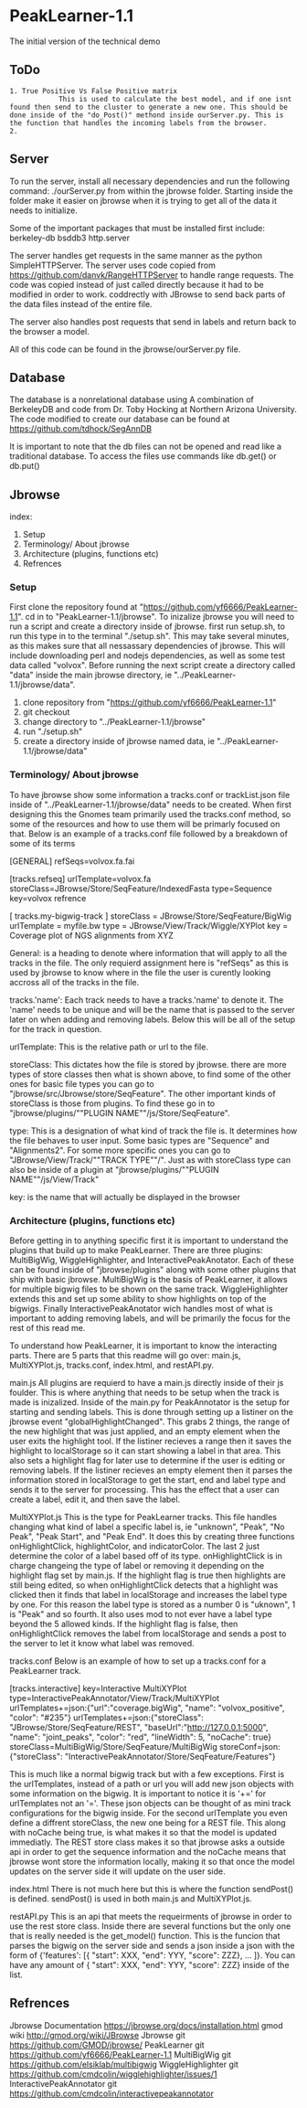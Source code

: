 # PeakLearner-1.1
The initial version of the technical demo


## ToDo
    1. True Positive Vs False Positive matrix
                This is used to calculate the best model, and if one isnt found then send to the cluster to generate a new one. This should be done inside of the "do_Post()" methond inside ourServer.py. This is the function that handles the incoming labels from the browser. 
    2. 

## Server

To run the server, install all necessary dependencies and run the following command:
	./ourServer.py
from within the jbrowse folder. Starting inside the folder make it easier on jbrowse when it is trying to get all of
the data it needs to initialize.

Some of the important packages that must be installed first include:
	berkeley-db
	bsddb3
	http.server


The server handles get requests in the same manner as the python SimpleHTTPServer.
The server uses code copied from https://github.com/danvk/RangeHTTPServer to handle range requests.
The code was copied instead of just called directly because it had to be modified in order to work.
coddrectly with JBrowse to send back parts of the data files instead of the entire file. 

The server also handles post requests that send in labels and return back to the browser a model.

All of this code can be found in the jbrowse/ourServer.py file.

## Database
The database is a nonrelational database using A combination of BerkeleyDB and code from Dr. Toby Hocking 
at Northern Arizona University. The code modified to create our database can be found at
https://github.com/tdhock/SegAnnDB

It is important to note that the db files can not be opened and read like a traditional database. 
To access the files use commands like
	db.get() 	or
	db.put()	
	
	
## Jbrowse

index:
1. Setup
2. Terminology/ About jbrowse
3. Architecture (plugins, functions etc)
4. Refrences

### Setup

First clone the repository found at "https://github.com/yf6666/PeakLearner-1.1". cd in to "PeakLearner-1.1/jbrowse". To inizalize jbrowse you will need to run a script and create a directory inside of jbrowse. first run setup.sh, to run this type in to the terminal "./setup.sh". This may take several minutes, as this makes sure that all nessassary dependencies of jbrowse. This will include downloading perl and nodejs dependencies, as well as some test data called "volvox". Before running the next script create a directory called "data" inside the main jbrowse directory, ie "../PeakLearner-1.1/jbrowse/data".

1. clone repository from "https://github.com/yf6666/PeakLearner-1.1"
2. git checkout <new branch if needed>
3. change directory to "../PeakLearner-1.1/jbrowse"
4. run "./setup.sh"
5. create a directory inside of jbrowse named data, ie "../PeakLearner-1.1/jbrowse/data"

### Terminology/ About jbrowse

To have jbrowse show some information a tracks.conf or trackList.json file inside of "../PeakLearner-1.1/jbrowse/data" needs to be created. When first designing this the Gnomes team primarily used the tracks.conf method, so some of the resources and how to use them will be primarly focused on that. Below is an example of a tracks.conf file followed by a breakdown of some of its terms

[GENERAL]
refSeqs=volvox.fa.fai

[tracks.refseq]
urlTemplate=volvox.fa
storeClass=JBrowse/Store/SeqFeature/IndexedFasta
type=Sequence
key=volvox refrence

[ tracks.my-bigwig-track ]
storeClass = JBrowse/Store/SeqFeature/BigWig
urlTemplate = myfile.bw
type = JBrowse/View/Track/Wiggle/XYPlot
key = Coverage plot of NGS alignments from XYZ

General: is a heading to denote where information that will apply to all the tracks in the file. The only requierd assignment here is "refSeqs" as this is used by jbrowse to know where in the file the user is curently looking accross all of the tracks in the file.

tracks.'name': Each track needs to have a tracks.'name' to denote it. The 'name' needs to be unique and will be the name that is passed to the server later on when adding and removing labels. Below this will be all of the setup for the track in question.

urlTemplate: This is the relative path or url to the file.

storeClass: This dictates how the file is stored by jbrowse. there are more types of store classes then what is shown above, to find some of the other ones for basic file types you can go to "jbrowse/src/Jbrowse/store/SeqFeature". The other important kinds of storeClass is those from plugins. To find these go in to "jbrowse/plugins/""PLUGIN NAME""/js/Store/SeqFeature". 

type: This is a designation of what kind of track the file is. It determines how the file behaves to user input. Some basic types are "Sequence" and "Alignments2". For some more specific ones you can go to "JBrowse/View/Track/""TRACK TYPE""/". Just as with storeClass type can also be inside of a plugin at "jbrowse/plugins/""PLUGIN NAME""/js/View/Track"

key: is the name that will actually be displayed in the browser

### Architecture (plugins, functions etc)

Before getting in to anything specific first it is important to understand the plugins that build up to make PeakLearner. There are three plugins: MultiBigWig, WiggleHighlighter, and InteractivePeakAnotator. Each of these can be found inside of "jbrowse/plugins" along with some other plugins that ship with basic jbrowse. MultiBigWig is the basis of PeakLearner, it allows for multiple bigwig files to be shown on the same track. WiggleHighlighter extends this and set up some ability to show highlights on top of the bigwigs. Finally InteractivePeakAnotator wich handles most of what is important to adding removing labels, and will be primarily the focus for the rest of this read me. 

To understand how PeakLearner, it is important to know the interacting parts. There are 5 parts that this readme will go over: main.js, MultiXYPlot.js, tracks.conf, index.html, and restAPI.py.

main.js
All plugins are requierd to have a main.js directly inside of their js foulder. This is where anything that needs to be setup when the track is made is inizalized. Inside of the main.py for PeakAnnotator is the setup for starting and sending labels. This is done through setting up a listiner on the jbrowse event "globalHighlightChanged". This grabs 2 things, the range of the new highlight that was just applied, and an empty element when the user exits the highlight tool. If the listiner recieves a range then it saves the highlight to localStorage so it can start showing a label in that area. This also sets a highlight flag for later use to determine if the user is editing or removing labels. If the listiner recieves an empty element then it parses the information stored in localStorage to get the start, end and label type and sends it to the server for processing. This has the effect that a user can create a label, edit it, and then save the label.

MultiXYPlot.js
This is the type for PeakLearner tracks. This file handles changing what kind of label a specific label is, ie "unknown", "Peak", "No Peak", "Peak Start", and "Peak End". It does this by creating three functions onHighlightClick, highlightColor, and indicatorColor. The last 2 just determine the color of a label based off of its type. onHighlightClick is in charge changeing the type of label or removing it depending on the highlight flag set by main.js. If the highlight flag is true then highlights are still being edited, so when onHighlightClick detects that a highlight was clicked then it finds that label in localStorage and increases the label type by one. For this reason the label type is stored as a number 0 is "uknown", 1 is "Peak" and so fourth. It also uses mod to not ever have a label type beyond the 5 allowed kinds. If the highlight flag is false, then onHighlightClick removes the label from localStorage and sends a post to the server to let it know what label was removed.

tracks.conf
Below is an example of how to set up a tracks.conf for a PeakLearner track. 

[tracks.interactive]
key=Interactive MultiXYPlot
type=InteractivePeakAnnotator/View/Track/MultiXYPlot
urlTemplates+=json:{"url":"coverage.bigWig", "name": "volvox_positive", "color": "#235"}
urlTemplates+=json:{"storeClass": "JBrowse/Store/SeqFeature/REST", "baseUrl":"http://127.0.0.1:5000", "name": "joint_peaks", "color": "red", "lineWidth": 5, "noCache": true}
storeClass=MultiBigWig/Store/SeqFeature/MultiBigWig
storeConf=json:{"storeClass": "InteractivePeakAnnotator/Store/SeqFeature/Features"}

This is much like a normal bigwig track but with a few exceptions. First is the urlTemplates, instead of a path or url you will add new json objects with some information on the bigwig. It is important to notice it is '+=' for urlTemplates not an '='. These json objects can be thought of as mini track configurations for the bigwig inside. For the second urlTemplate you even define a diffrent storeClass, the new one being for a REST file. This along with noCache being true, is what makes it so that the model is updated immediatly. The REST store class makes it so that jbrowse asks a outside api in order to get the sequence information and the noCache means that jbrowse wont store the information locally, making it so that once the model updates on the server side it will update on the user side. 

index.html
There is not much here but this is where the function sendPost() is defined. sendPost() is used in both main.js and MultiXYPlot.js.

restAPI.py
This is an api that meets the requeirments of jbrowse in order to use the rest store class. Inside there are several functions but the only one that is really needed is the get_model() function. This is the funcion that parses the bigwig on the server side and sends a json inside a json with the form of {'features': [{ "start": XXX, "end": YYY, "score": ZZZ}, ... ]}. You can have any amount of { "start": XXX, "end": YYY, "score": ZZZ} inside of the list.

## Refrences

Jbrowse Documentation               https://jbrowse.org/docs/installation.html
gmod wiki                           http://gmod.org/wiki/JBrowse
Jbrowse git                         https://github.com/GMOD/jbrowse/
PeakLearner git                     https://github.com/yf6666/PeakLearner-1.1
MultiBigWig git                     https://github.com/elsiklab/multibigwig
WiggleHighlighter git               https://github.com/cmdcolin/wigglehighlighter/issues/1
InteractivePeakAnnotator git        https://github.com/cmdcolin/interactivepeakannotator
